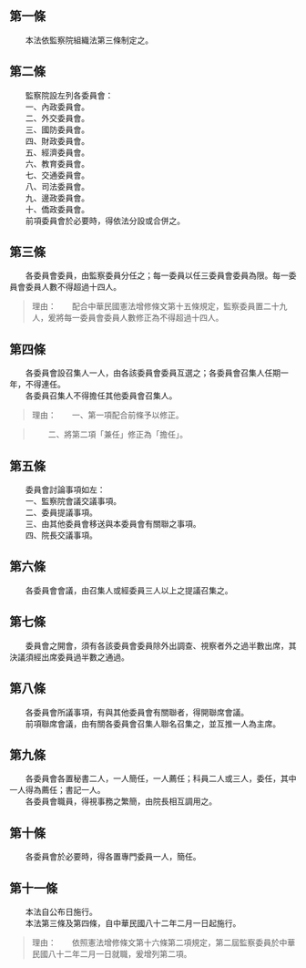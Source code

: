 第一條 
-------
　　本法依監察院組織法第三條制定之。  


第二條 
-------
　　監察院設左列各委員會：  
　　一、內政委員會。  
　　二、外交委員會。  
　　三、國防委員會。  
　　四、財政委員會。  
　　五、經濟委員會。  
　　六、教育委員會。  
　　七、交通委員會。  
　　八、司法委員會。  
　　九、邊政委員會。  
　　十、僑政委員會。  
　　前項委員會於必要時，得依法分設或合併之。  


第三條 
-------
　　各委員會委員，由監察委員分任之；每一委員以任三委員會委員為限。每一委員會委員人數不得超過十四人。  
> 理由：　　配合中華民國憲法增修條文第十五條規定，監察委員置二十九人，爰將每一委員會委員人數修正為不得超過十四人。



第四條 
-------
　　各委員會設召集人一人，由各該委員會委員互選之；各委員會召集人任期一年，不得連任。  
　　各委員召集人不得擔任其他委員會召集人。  
> 理由：　　一、第一項配合前條予以修正。

> 　　二、將第二項「兼任」修正為「擔任」。



第五條 
-------
　　委員會討論事項如左：  
　　一、監察院會議交議事項。  
　　二、委員提議事項。  
　　三、由其他委員會移送與本委員會有關聯之事項。  
　　四、院長交議事項。  


第六條 
-------
　　各委員會會議，由召集人或經委員三人以上之提議召集之。  


第七條 
-------
　　委員會之開會，須有各該委員會委員除外出調查、視察者外之過半數出席，其決議須經出席委員過半數之通過。  


第八條 
-------
　　各委員會所議事項，有與其他委員會有關聯者，得開聯席會議。  
　　前項聯席會議，由有關各委員會召集人聯名召集之，並互推一人為主席。  


第九條 
-------
　　各委員會各置秘書二人，一人簡任，一人薦任；科員二人或三人，委任，其中一人得為薦任；書記一人。  
　　各委員會職員，得視事務之繁簡，由院長相互調用之。  


第十條 
-------
　　各委員會於必要時，得各置專門委員一人，簡任。  


第十一條 
---------
　　本法自公布日施行。  
　　本法第三條及第四條，自中華民國八十二年二月一日起施行。  
> 理由：　　依照憲法增修條文第十六條第二項規定，第二屆監察委員於中華民國八十二年二月一日就職，爰增列第二項。